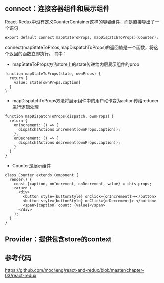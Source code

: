 ## connect：连接容器组件和展示组件

React-Redux中没有定义CounterContainer这样的容器组件，而是直接导出了一个语句
```
export default connect(mapStateToProps, mapDispatchToProps)(Counter);
```
connect(mapStateToProps,mapDispatchToProps)的返回值是一个函数，将这个返回的函数立即执行。
其中：

- mapStateToProps方法store上的state传递给内层展示组件的prop
```
function mapStateToProps(state, ownProps) {
  return {
    value: state[ownProps.caption]
  }
}
```

- mapDispatchToProps方法将展示组件中的用户动作变为action传给reducer进行逻辑处理
```
function mapDispatchToProps(dispatch, ownProps) {
  return {
    onIncrement: () => {
      dispatch(Actions.increment(ownProps.caption));
    },
    onDecrement: () => {
      dispatch(Actions.decrement(ownProps.caption));
    }
  }
}
```

- Counter是展示组件
```
class Counter extends Component {
  render() {
    const {caption, onIncrement, onDecrement, value} = this.props;
    return (
      <div>
        <button style={buttonStyle} onClick={onIncrement}>+</button>
        <button style={buttonStyle} onClick={onDecrement}>-</button>
        <span>{caption} count: {value}</span>
      </div>
    );
  }
} 
```





## Provider：提供包含store的context









## 参考代码

https://github.com/mocheng/react-and-redux/blob/master/chapter-03/react-redux


